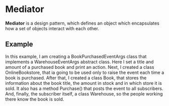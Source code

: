 # Mediator

**Mediator** is a design pattern, which defines an object which encapsulates how a set of objects interact with each other.

## Example
In this example, I am creating a BookPurchasedEventArgs class that implements a WarehouseEventArgs abstract class. Here I set a title and
amount of a purchased book and print an action. Next, I created a class OnlineBookstore, that ia going to be used only to raise the event
each time a book is purchased. After that, I created a class Book, that stores the information about the book title, the amount in stock
and in which store it is sold. It also has a method Purchase() that posts the event to all subscribers. And, finally, the subscriber itself, 
a class Warehouse, so the people working there know the book is sold.